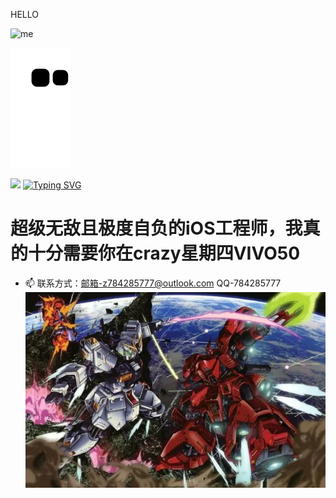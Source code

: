 HELLO



![me](https://github.com/L1cardo/L1cardo/raw/main/me.gif)


![](https://raw.githubusercontent.com/ArnoVD97/ArnoVD97/main/assets/github-contribution-grid-snake.svg)


![](https://count.getloli.com/get/@:name?theme=asoul)
[![Typing SVG](https://readme-typing-svg.demolab.com?font=Fira+Code&pause=1000&width=435&lines=%E6%88%91%E5%B0%B1%E6%98%AF%E9%AB%98%E8%BE%BE)](https://git.io/typing-svg)
# 超级无敌且极度自负的iOS工程师，我真的十分需要你在crazy星期四VIVO50
- 📫 联系方式：邮箱-z784285777@outlook.com  QQ-784285777
![image.png](https://raw.githubusercontent.com/ArnoVD97/PhotoBed/master/photo202308051055512.png)
